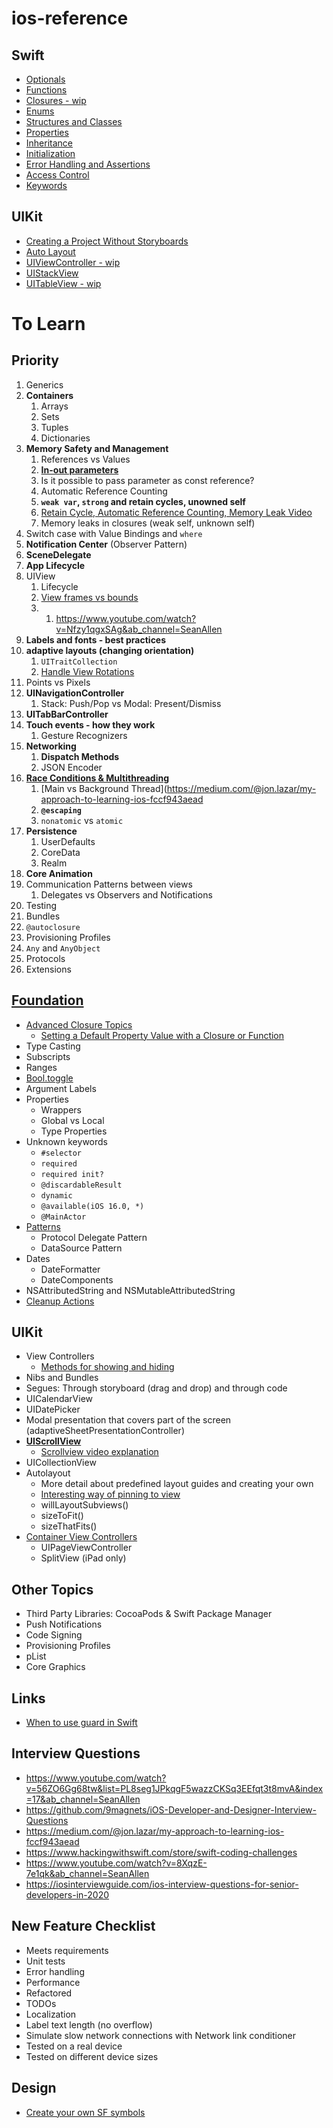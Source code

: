 # ios-reference

## Swift
* [Optionals](https://github.com/brittpinder/ios-reference/tree/main/swift/optionals)
* [Functions](https://github.com/brittpinder/ios-reference/tree/main/swift/functions)
* [Closures - wip](https://github.com/brittpinder/ios-reference/tree/main/swift/closures)
* [Enums](https://github.com/brittpinder/ios-reference/tree/main/swift/enums)
* [Structures and Classes](https://github.com/brittpinder/ios-reference/tree/main/swift/structs-vs-classes)
* [Properties](https://github.com/brittpinder/ios-reference/tree/main/swift/properties)
* [Inheritance](https://github.com/brittpinder/ios-reference/tree/main/swift/inheritance)
* [Initialization](https://github.com/brittpinder/ios-reference/tree/main/swift/initialization)
* [Error Handling and Assertions](https://github.com/brittpinder/ios-reference/tree/main/swift/error-handling)
* [Access Control](https://github.com/brittpinder/ios-reference/tree/main/swift/access-control)
* [Keywords](https://github.com/brittpinder/ios-reference/tree/main/swift/keywords)


## UIKit
* [Creating a Project Without Storyboards](https://github.com/brittpinder/ios-reference/tree/main/uikit/no-storyboards)
* [Auto Layout](https://github.com/brittpinder/ios-reference/tree/main/uikit/autolayout)
* [UIViewController - wip](https://github.com/brittpinder/ios-reference/tree/main/uikit/uiviewcontroller)
* [UIStackView](https://github.com/brittpinder/ios-reference/tree/main/uikit/uistackview)
* [UITableView - wip](https://github.com/brittpinder/ios-reference/tree/main/uikit/uitableview)


# To Learn

## Priority

1. Generics
1. **Containers**
	1. 	Arrays
	1. 	Sets
	1. 	Tuples
	1. 	Dictionaries
1. **Memory Safety and Management**
	1. References vs Values
	1. [**In-out parameters**](https://docs.swift.org/swift-book/ReferenceManual/Declarations.html)
	1. 	Is it possible to pass parameter as const reference?
	1. Automatic Reference Counting
	1. 	**`weak var`, `strong` and retain cycles, unowned self**
	2. [Retain Cycle, Automatic Reference Counting, Memory Leak Video](https://www.youtube.com/watch?v=VcoZJ88d-vM&list=PL8seg1JPkqgF5wazzCKSq3EEfqt3t8mvA&index=16&ab_channel=SeanAllen)
	3. Memory leaks in closures (weak self, unknown self)
1. Switch case with Value Bindings and `where`
1. **Notification Center** (Observer Pattern)
1. **SceneDelegate**
1. **App Lifecycle**
1. UIView
	1. Lifecycle
	1. [View frames vs bounds](https://medium.com/@jon.lazar/my-approach-to-learning-ios-fccf943aead)
	2. 1. https://www.youtube.com/watch?v=Nfzy1qgxSAg&ab_channel=SeanAllen
1. **Labels and fonts - best practices**
1. **adaptive layouts (changing orientation)**
	1. 	`UITraitCollection`
	2. [Handle View Rotations](https://developer.apple.com/documentation/uikit/uiviewcontroller#1652814)
1. Points vs Pixels
1. **UINavigationController**
	1. 	Stack: Push/Pop vs Modal: Present/Dismiss 
1. **UITabBarController**
1. **Touch events - how they work**
	1. Gesture Recognizers
1. **Networking**
	1. 	**Dispatch Methods**
	1. 	JSON Encoder
1. [**Race Conditions & Multithreading**](https://www.youtube.com/watch?v=iTcq6L-PaDQ&ab_channel=SeanAllen)
	1. [Main vs Background Thread](https://medium.com/@jon.lazar/my-approach-to-learning-ios-fccf943aead
	1. 	**`@escaping`**
	1. `nonatomic` vs `atomic`
1. **Persistence**
	1. 	UserDefaults
	1. 	CoreData
	1. 	Realm
1. **Core Animation**
1. Communication Patterns between views
	1. Delegates vs Observers and Notifications
1. Testing
1. Bundles
2. `@autoclosure`
3. Provisioning Profiles
4. `Any` and `AnyObject`
5. Protocols
6. Extensions
		
## [Foundation](https://developer.apple.com/documentation/foundation)

* [Advanced Closure Topics](https://github.com/brittpinder/ios-reference/tree/main/swift/closures#advanced-closure-topics)
	* [Setting a Default Property Value with a Closure or Function](https://docs.swift.org/swift-book/documentation/the-swift-programming-language/initialization/#Setting-a-Default-Property-Value-with-a-Closure-or-Function)
* Type Casting
* Subscripts
* Ranges
* [Bool.toggle](https://www.hackingwithswift.com/example-code/language/how-to-toggle-a-boolean-value)
* Argument Labels
* Properties
	* Wrappers
	* Global vs Local
	* Type Properties
* Unknown keywords
	* `#selector`
	* `required`
	* `required init?`
	* `@discardableResult`
	* `dynamic`
	* `@available(iOS 16.0, *)`
	* `@MainActor`
* [Patterns](https://docs.swift.org/swift-book/ReferenceManual/Patterns.html#)
	* Protocol Delegate Pattern
	* DataSource Pattern
* Dates
	* DateFormatter
	* DateComponents
* NSAttributedString and NSMutableAttributedString
* [Cleanup Actions](https://docs.swift.org/swift-book/documentation/the-swift-programming-language/errorhandling/#Specifying-Cleanup-Actions)


## UIKit

* View Controllers
	* [Methods for showing and hiding](https://developer.apple.com/documentation/uikit/view_controllers/showing_and_hiding_view_controllers)
* Nibs and Bundles
* Segues: Through storyboard (drag and drop) and through code
* UICalendarView
* UIDatePicker
* Modal presentation that covers part of the screen (adaptiveSheetPresentationController)
* [**UIScrollView**](https://github.com/jrasmusson/ios-professional-course/tree/main/Bankey/5-Scrollable-ViewControllers)
	* [Scrollview video explanation](https://www.youtube.com/watch?v=TYM65qxEQNs&ab_channel=SwiftArcade)
* UICollectionView
* Autolayout
	* More detail about predefined layout guides and creating your own
	* [Interesting way of pinning to view](https://www.youtube.com/watch?v=2yVzeFIMtyc&ab_channel=iOSAcademy)
	* willLayoutSubviews()
	* sizeToFit()
	* sizeThatFits()
* [Container View Controllers](https://developer.apple.com/library/archive/featuredarticles/ViewControllerPGforiPhoneOS/ImplementingaContainerViewController.html#//apple_ref/doc/uid/TP40007457-CH11-SW1)
	* UIPageViewController
	* SplitView (iPad only)

## Other Topics

* Third Party Libraries: CocoaPods & Swift Package Manager
* Push Notifications
* Code Signing
* Provisioning Profiles
* pList
* Core Graphics

## Links
* [When to use guard in Swift](https://www.advancedswift.com/when-to-use-guard-in-swift/)

## Interview Questions
* https://www.youtube.com/watch?v=56ZO6Gg68tw&list=PL8seg1JPkqgF5wazzCKSq3EEfqt3t8mvA&index=17&ab_channel=SeanAllen
* https://github.com/9magnets/iOS-Developer-and-Designer-Interview-Questions
* https://medium.com/@jon.lazar/my-approach-to-learning-ios-fccf943aead
* https://www.hackingwithswift.com/store/swift-coding-challenges
* https://www.youtube.com/watch?v=8XqzE-7e1qk&ab_channel=SeanAllen
* https://iosinterviewguide.com/ios-interview-questions-for-senior-developers-in-2020


## New Feature Checklist
* Meets requirements
* Unit tests
* Error handling
* Performance
* Refactored
* TODOs
* Localization
* Label text length (no overflow)
* Simulate slow network connections with Network link conditioner
* Tested on a real device
* Tested on different device sizes

## Design
* [Create your own SF symbols](https://www.david-smith.org/blog/2023/01/23/design-notes-18/?utm_campaign=iOS%2BDev%2BWeekly&utm_medium=email&utm_source=iOS%2BDev%2BWeekly%2BIssue%2B595)